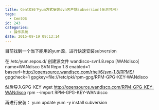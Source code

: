 ```yaml
---
title: CentOS6下yum方式安装svn客户端subversion(亲测可用)
tags:
  - CentOS
id: 243
categories:
  - 操作系统
date: 2015-09-19 09:13:14
---
```


目前找到一个当下能用的yum源，进行快速安装subversion

在 /etc/yum.repos.d/ 创建源文件 wandisco-svn1.8.repo
[WANdisco]
name=WANdisco SVN Repo 1.8
enabled=1
baseurl=http://opensource.wandisco.com/rhel/6/svn-1.8/RPMS/
gpgcheck=1
gpgkey=file:///etc/pki/rpm-gpg/RPM-GPG-KEY-WANdisco

然后导入GPG-KEY
wget http://opensource.wandisco.com/RPM-GPG-KEY-WANdisco
rpm --import RPM-GPG-KEY-WANdisco

再进行安装：
yum update
yum -y install subversion

&nbsp;
